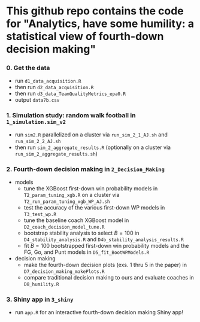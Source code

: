 
# This github repo contains the code for "Analytics, have some humility: a statistical view of fourth-down decision making"

### 0. Get the data
* run `d1_data_acquisition.R`
* then run `d2_data_acquisition.R`
* then run `d3_data_TeamQualityMetrics_epa0.R`
* output `data7b.csv`

### 1. Simulation study: random walk football in `1_simulation.sim_v2`
* run `sim2.R` parallelized on a cluster via `run_sim_2_1_AJ.sh` and `run_sim_2_2_AJ.sh`
* then run `sim_2_aggregate_results.R` (optionally on a cluster via `run_sim_2_aggregate_results.sh`)

### 2. Fourth-down decision making in `2_Decision_Making`
* models
  * tune the XGBoost first-down win probability models in `T2_param_tuning_xgb.R` on a cluster via `T2_run_param_tuning_xgb_WP_AJ.sh`
  * test the accuracy of the various first-down WP models in `T3_test_wp.R`
  * tune the baseline coach XGBoost model in `D2_coach_decision_model_tune.R`
  * bootstrap stability analysis to select $B=100$ in `D4_stability_analysis.R` and `D4b_stability_analysis_results.R`
  * fit $B=100$ bootstrapped first-down win probability models and the FG, Go, and Punt models in `D5_fit_BootWPModels.R`
* decision making
  * make the fourth-down decision plots (exs. 1 thru 5 in the paper) in `D7_decision_making_makePlots.R`
  * compare traditional decision making to ours and evaluate coaches in `D8_humility.R`

### 3. Shiny app in `3_shiny`
* run `app.R` for an interactive fourth-down decision making Shiny app!